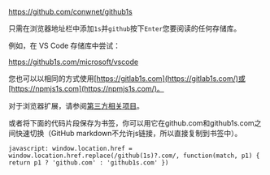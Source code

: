 https://github.com/conwnet/github1s

只需在浏览器地址栏中添加`1s`并`github`按下`Enter`您要阅读的任何存储库。

例如，在 VS Code 存储库中尝试：

https://github1s.com/microsoft/vscode

您也可以以相同的方式使用[https://gitlab1s.com](https://gitlab1s.com/)或[https://npmjs1s.com](https://npmjs1s.com/)。

对于浏览器扩展，请参阅[第三方相关项目](https://github.com/conwnet/github1s#third-party-related-projects)。

或者将下面的代码片段保存为书签，你可以用它在github.com和github1s.com之间快速切换（GitHub markdown不允许js链接，所以直接复制到书签中）。

```
javascript: window.location.href = window.location.href.replace(/github(1s)?.com/, function(match, p1) { return p1 ? 'github.com' : 'github1s.com' })
```

